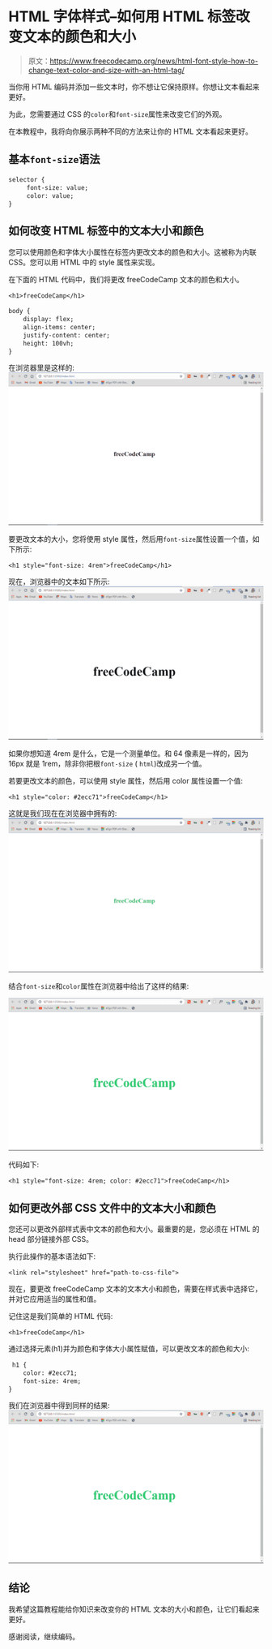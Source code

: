 # HTML 字体样式–如何用 HTML 标签改变文本的颜色和大小

> 原文：<https://www.freecodecamp.org/news/html-font-style-how-to-change-text-color-and-size-with-an-html-tag/>

当你用 HTML 编码并添加一些文本时，你不想让它保持原样。你想让文本看起来更好。

为此，您需要通过 CSS 的`color`和`font-size`属性来改变它们的外观。

在本教程中，我将向你展示两种不同的方法来让你的 HTML 文本看起来更好。

## 基本`font-size`语法

```
selector {
     font-size: value;
     color: value;
} 
```

## 如何改变 HTML 标签中的文本大小和颜色

您可以使用颜色和字体大小属性在标签内更改文本的颜色和大小。这被称为内联 CSS。您可以用 HTML 中的 style 属性来实现。

在下面的 HTML 代码中，我们将更改 freeCodeCamp 文本的颜色和大小。

```
<h1>freeCodeCamp</h1> 
```

```
body {
    display: flex;
    align-items: center;
    justify-content: center;
    height: 100vh;
} 
```

在浏览器里是这样的:
![unstyled-font](img/ed5843dc88717d0b0c0b8f047f4f4cf2.png)

要更改文本的大小，您将使用 style 属性，然后用`font-size`属性设置一个值，如下所示:

```
<h1 style="font-size: 4rem">freeCodeCamp</h1> 
```

现在，浏览器中的文本如下所示:
![text-size](img/7d25498ed2feca5b6b28ff5b3c9545a7.png)

如果你想知道 4rem 是什么，它是一个测量单位。和 64 像素是一样的，因为 16px 就是 1rem，除非你把根`font-size` ( `html`)改成另一个值。

若要更改文本的颜色，可以使用 style 属性，然后用 color 属性设置一个值:

```
<h1 style="color: #2ecc71">freeCodeCamp</h1> 
```

这就是我们现在在浏览器中拥有的:
![text-color](img/5e494a2c01ee1b86a3d0e3a71fb95cc7.png)

结合`font-size`和`color`属性在浏览器中给出了这样的结果:

![inline-text-size-and-color](img/356dbe1c063f322e4b9dbba7bbef2125.png)

代码如下:

```
<h1 style="font-size: 4rem; color: #2ecc71">freeCodeCamp</h1> 
```

## 如何更改外部 CSS 文件中的文本大小和颜色

您还可以更改外部样式表中文本的颜色和大小。最重要的是，您必须在 HTML 的 head 部分链接外部 CSS。

执行此操作的基本语法如下:

```
<link rel="stylesheet" href="path-to-css-file"> 
```

现在，要更改 freeCodeCamp 文本的文本大小和颜色，需要在样式表中选择它，并对它应用适当的属性和值。

记住这是我们简单的 HTML 代码:

```
<h1>freeCodeCamp</h1> 
```

通过选择元素(h1)并为颜色和字体大小属性赋值，可以更改文本的颜色和大小:

```
 h1 {
    color: #2ecc71;
    font-size: 4rem;
} 
```

我们在浏览器中得到同样的结果:
![external-text-size-and-color](img/16c57ccdaee2784628c413c6fca77a12.png)

## 结论

我希望这篇教程能给你知识来改变你的 HTML 文本的大小和颜色，让它们看起来更好。

感谢阅读，继续编码。